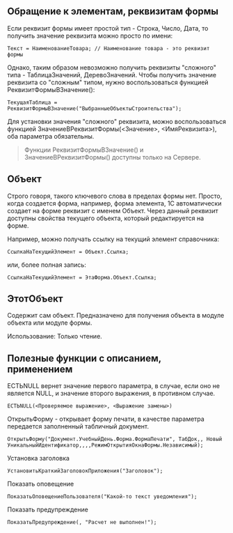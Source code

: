 ## Обращение к элементам, реквизитам формы

Если реквизит формы имеет простой тип - Строка, Число, Дата, то получить значение реквизита можно просто по имени:
```
Текст = НаименованиеТовара; // Наименование товара - это реквизит формы
```

Однако, таким образом невозможно получить реквизиты "сложного" типа - ТаблицаЗначений, ДеревоЗначений. Чтобы получить значение реквизита со "сложным" типом, нужно воспользоваться функцией РеквизитФормыВЗначение():
```
ТекущаяТаблица = РеквизитФормыВЗначение("ВыбранныеОбъектыСтроительства");
```

Для установки значения "сложного" реквизита, можно воспользоваться функцией ЗначениеВРеквизитФормы(<Значение>, <ИмяРеквизита>), оба параметра обязательны.


> Функции РеквизитФормыВЗначение() и ЗначениеВРеквизитФормы() доступны только на Сервере.



## Объект

Строго говоря, такого ключевого слова в пределах формы нет. Просто, когда создается форма, например, форма элемента, 1С автоматически создает на форме реквизит с именем Объект. Через данный реквизит доступны свойства текущего объекта, который редактируется на форме.

Например, можно получать ссылку на текущий элемент справочника:
```
СсылкаНаТекущийЭлемент = Объект.Ссылка;
```

или, более полная запись:

```
СсылкаНаТекущийЭлемент = ЭтаФорма.Объект.Ссылка;
```


## ЭтотОбъект

Содержит сам объект. Предназначено для получения объекта в модуле объекта или модуле формы. 

Использование: Только чтение. 



## Полезные функции с описанием, применением

ЕСТЬNULL вернет значение первого параметра, в случае, если оно не является NULL, и значение второго выражения, в противном случае.
```
ЕСТЬNULL(<Проверяемое выражение>, <Выражение замены>)
```

ОткрытьФорму - открывает форму печати, в качестве параметра передается заполненный табличный документ.
```
ОткрытьФорму("Документ.УчебныйДень.Форма.ФормаПечати", ТабДок,, Новый УникальныйИдентификатор,,,,РежимОткрытияОкнаФормы.Независимый);
```

Установка заголовка
```
УстановитьКраткийЗаголовокПриложения("Заголовок");
```

Показать оповещение
```
ПоказатьОповещениеПользователя("Какой-то текст уведомления");
```

Показать предупреждение
```
ПоказатьПредупреждение(, "Расчет не выполнен!");
```
